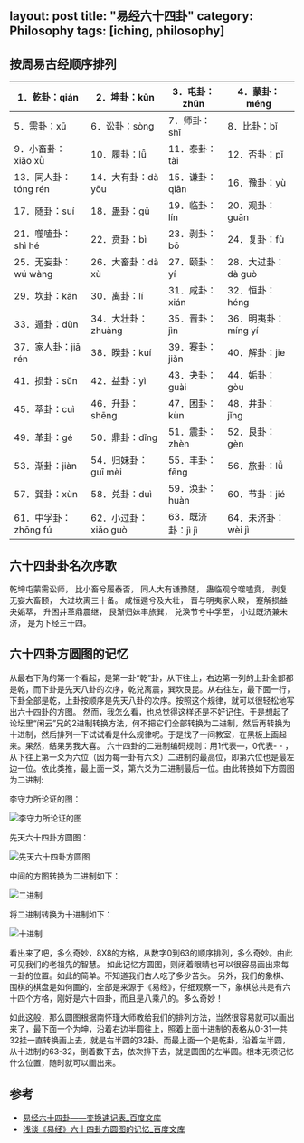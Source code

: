 layout: post
title: "易经六十四卦"
category: Philosophy
tags: [iching, philosophy]
---

## 按周易古经顺序排列


  1．乾卦：qián    		|2．坤卦：kūn    		|3．屯卦：zhūn    	|4．蒙卦：méng
  ----------------------|-----------------------|-------------------|--------------
  5．需卦：xū    		|6．讼卦：sòng    		|7．师卦：shī    	|8．比卦：bǐ    
  9．小畜卦：xiǎo xǜ    |10．履卦：lǚ    		|11．泰卦：tài    	|12．否卦：pǐ    
  13．同人卦：tóng rén  |14．大有卦：dà yōu 	|15．谦卦：qiān    	|16．豫卦：yù    
  17．随卦：suí    		|18．蛊卦：gǔ    		|19．临卦：lín    	|20．观卦：guān    
  21．噬嗑卦：shì hé    |22．贲卦：bì  			|23．剥卦：bō    	|24．复卦：fù    
  25．无妄卦：wú wàng   |26．大畜卦：dà xù  	|27．颐卦：yí    	|28．大过卦：dà guò    
  29．坎卦：kǎn    		|30．离卦：lí    		|31．咸卦：xián    	|32．恒卦：héng    
  33．遁卦：dùn    		|34．大壮卦：zhuàng 	|35．晋卦：jìn    	|36．明夷卦：míng yí    
  37．家人卦：jiā rén   |38．睽卦：kuí    		|39．蹇卦：jiǎn    	|40．解卦：jie   
  41．损卦：sǔn    		|42．益卦：yì  			|43．夬卦：guài  	|44．姤卦：gòu     
  45．萃卦：cuì    		|46．升卦：shēng    	|47．困卦：kùn    	|48．井卦：jǐng    
  49．革卦：gé    		|50．鼎卦：dǐng    		|51．震卦：zhèn   	|52．艮卦：gèn    
  53．渐卦：jiàn    	|54．归妹卦：guī mèi 	|55．丰卦：fēng    	|56．旅卦：lǚ    
  57．巽卦：xùn    		|58．兑卦：duì    		|59．涣卦：huàn    	|60．节卦：jié    
  61．中孚卦：zhōng fú  |62．小过卦：xiǎo guò	|63．既济卦：jì jì  | 64．未济卦：wèi jì 

<!--more-->

## 六十四卦卦名次序歌

乾坤屯蒙需讼师， 比小畜兮履泰否，
同人大有谦豫随， 蛊临观兮噬嗑贲，
剥复无妄大畜颐， 大过坎离三十备。
咸恒遁兮及大壮， 晋与明夷家人睽，
蹇解损益夬姤萃， 升困井革鼎震继，
艮渐归妹丰旅巽， 兑涣节兮中孚至，
小过既济兼未济， 是为下经三十四。

## 六十四卦方圆图的记忆

从最右下角的第一个看起，是第一卦“乾”卦，从下往上，右边第一列的上卦全部都是乾，而下卦是先天八卦的次序，乾兑离震，巽坎艮昆。从右往左，最下面一行，下卦全部是乾，上卦按顺序是先天八卦的次序。按照这个规律，就可以很轻松地写出六十四卦的方图。
然而，我怎么看，也总觉得这样还是不好记住。于是想起了论坛里“闲云”兄的2进制转换方法，何不把它们全部转换为二进制，然后再转换为十进制，然后排列一下试试看是什么规律呢。于是找了一间教室，在黑板上画起来。果然，结果另我大喜。
六十四卦的二进制编码规则：用1代表—，0代表- - ，从下往上第一爻为六位（因为每一卦有六爻）二进制的最高位，即第六位也是最左边一位。依此类推，最上面一爻，第六爻为二进制最后一位。由此转换如下方圆图为二进制:

李守力所论证的图：

![李守力所论证的图](http://lifeimages.qiniudn.com/iching-sixty-four-gua.jpg)

先天六十四卦方圆图：

![先天六十四卦方圆图](http://lifeimages.qiniudn.com/iching-sixty-four-squre-circle.jpg)

中间的方图转换为二进制如下：

![二进制](http://lifeimages.qiniudn.com/iching-sixty-binary.jpg)

将二进制转换为十进制如下：

![十进制](http://lifeimages.qiniudn.com/iching-ten-table.jpg)

看出来了吧，多么奇妙，8X8的方格，从数字0到63的顺序排列，多么奇妙。由此可见我们的老祖先的智慧。
如此记忆方圆图，则闭着眼睛也可以很容易画出来每一卦的位置。如此的简单。不知道我们古人吃了多少苦头。
另外，我们的象棋、围棋的棋盘是如何画的，全部是来源于《易经》，仔细观察一下，象棋总共是有六十四个方格，刚好是六十四卦，而且是八乘八的。多么奇妙！

如此这般，那么圆图根据南怀瑾大师教给我们的排列方法，当然很容易就可以画出来了，最下面一个为坤，沿着右边半圆往上，照着上面十进制的表格从0-31一共32挂一直转换画上去，就是右半圆的32卦。而最上面一个是乾卦，沿着左半圆，从十进制的63-32，倒着数下去，依次排下去，就是圆图的左半圆。根本无须记忆什么位置，随时就可以画出来。


## 参考

- [易经六十四卦——变换速记表_百度文库](http://wenku.baidu.com/view/013a10d776eeaeaad1f330c9.html)
- [浅谈《易经》六十四卦方圆图的记忆_百度文库](http://wenku.baidu.com/view/fc27916d011ca300a6c3901e.html)















